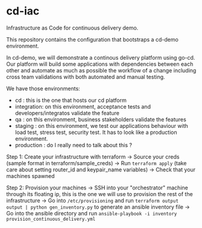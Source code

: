 # cd-iac
Infrastructure as Code for continuous delivery demo.

This repository contains the configuration that bootstraps a cd-demo environment.

In cd-demo, we will demonstrate a continous delivery platform using go-cd. Our platform will build some applications with dependencies between each other and automate as much as possible the workflow of a change including cross team validations with both automated and manual testing.

We have those environments:
- cd : this is the one that hosts our cd platform
- integration: on this environment, acceptance tests and developers/integratos validate the feature
- qa : on this environment, business stakeholders validate the features
- staging : on this environment, we test our applications behaviour with load test, stress test, security test. It has to look like a production environment.
- production : do I really need to talk about this ?

Step 1: Create your infrastructure with terraform
-> Source your creds (sample format in terraform/sample_creds)
-> Run `terraform apply` (take care about setting router_id and keypair_name variables)
-> Check that your machines spawned

Step 2: Provision your machines
-> SSH into your "orchestrator" machine through its floating ip, this is the one we will use to provision the rest of the infrastructure
-> Go into `/etc/provisioning` and run `terraform output output | python gen_inventory.py` to generate an ansible inventory file
-> Go into the ansible directory and run `ansible-playbook -i inventory provision_continuous_delivery.yml`